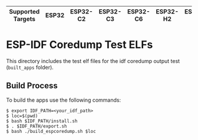 | Supported Targets | ESP32 | ESP32-C2 | ESP32-C3 | ESP32-C6 | ESP32-H2 | ESP32-S2 | ESP32-S3 |
| ----------------- | ----- | -------- | -------- | -------- | -------- | -------- | -------- |

# ESP-IDF Coredump Test ELFs

This directory includes the test elf files for the idf coredump output test (`built_apps` folder).

## Build Process

To build the apps use the following commands:

```shell
$ export IDF_PATH=<your_idf_path>
$ loc=$(pwd)
$ bash $IDF_PATH/install.sh
$ . $IDF_PATH/export.sh
$ bash ./build_espcoredump.sh $loc
```
